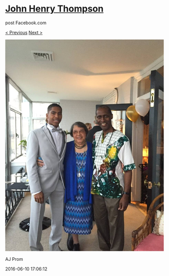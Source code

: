 # [John Henry Thompson](../README.md)
post Facebook.com

[< Previous](2016-06-10-28.md) [Next >](2016-06-10-30.md)

[![](../media/2016-06-10/AJ-Prom-27.jpg)](../README.md)

AJ Prom

2016-06-10 17:06:12